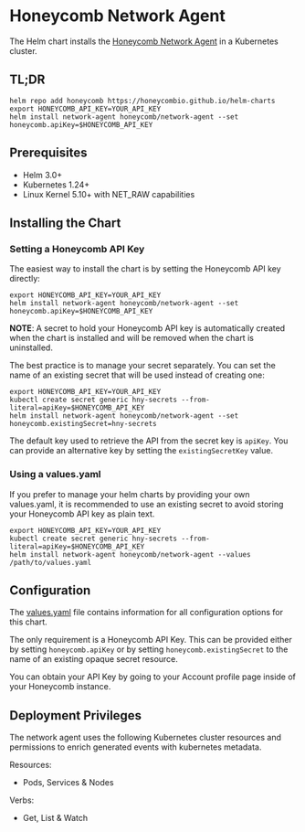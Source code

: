 # Honeycomb Network Agent

The Helm chart installs the [Honeycomb Network Agent](https://github.com/honeycombio/honeycomb-network-agent) in a Kubernetes cluster.

## TL;DR

```console
helm repo add honeycomb https://honeycombio.github.io/helm-charts
export HONEYCOMB_API_KEY=YOUR_API_KEY
helm install network-agent honeycomb/network-agent --set honeycomb.apiKey=$HONEYCOMB_API_KEY
```

## Prerequisites

- Helm 3.0+
- Kubernetes 1.24+
- Linux Kernel 5.10+ with NET_RAW capabilities

## Installing the Chart

### Setting a Honeycomb API Key

The easiest way to install the chart is by setting the Honeycomb API key directly:

```console
export HONEYCOMB_API_KEY=YOUR_API_KEY
helm install network-agent honeycomb/network-agent --set honeycomb.apiKey=$HONEYCOMB_API_KEY
```

**NOTE**: A secret to hold your Honeycomb API key is automatically created when the chart is installed and will be removed when the chart is uninstalled.

The best practice is to manage your secret separately. You can set the name of an existing secret that will be used instead of creating one:

```console
export HONEYCOMB_API_KEY=YOUR_API_KEY
kubectl create secret generic hny-secrets --from-literal=apiKey=$HONEYCOMB_API_KEY
helm install network-agent honeycomb/network-agent --set honeycomb.existingSecret=hny-secrets
```

The default key used to retrieve the API from the secret key is `apiKey`. You can provide an alternative key by setting the `existingSecretKey` value.

### Using a values.yaml

If you prefer to manage your helm charts by providing your own values.yaml, it is recommended to use an existing secret to avoid storing your Honeycomb API key as plain text.

```console
export HONEYCOMB_API_KEY=YOUR_API_KEY
kubectl create secret generic hny-secrets --from-literal=apiKey=$HONEYCOMB_API_KEY
helm install network-agent honeycomb/network-agent --values /path/to/values.yaml
```

## Configuration

The [values.yaml](./values.yaml) file contains information for all configuration options for this chart.

The only requirement is a Honeycomb API Key. This can be provided either by setting `honeycomb.apiKey` or by setting `honeycomb.existingSecret` to the name of an existing opaque secret resource.

You can obtain your API Key by going to your Account profile page inside of your Honeycomb instance.

## Deployment Privileges

The network agent uses the following Kubernetes cluster resources and permissions to enrich generated events with kubernetes metadata.

Resources:
- Pods, Services & Nodes

Verbs:
- Get, List & Watch
